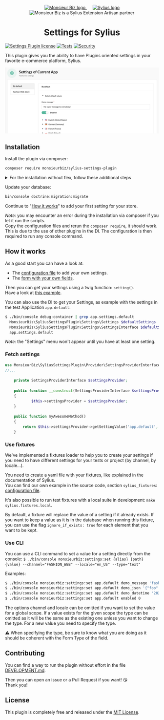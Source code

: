 <p align="center">
    <a href="https://monsieurbiz.com" target="_blank">
        <img src="https://monsieurbiz.com/logo.png" width="250px" alt="Monsieur Biz logo" />
    </a>
    &nbsp;&nbsp;&nbsp;&nbsp;
    <a href="https://monsieurbiz.com/agence-web-experte-sylius" target="_blank">
        <img src="https://demo.sylius.com/assets/shop/img/logo.png" width="200px" alt="Sylius logo" />
    </a>
    <br/>
    <img src="https://monsieurbiz.com/assets/images/sylius_badge_extension-artisan.png" width="100" alt="Monsieur Biz is a Sylius Extension Artisan partner">
</p>

<h1 align="center">Settings for Sylius</h1>

[![Settings Plugin license](https://img.shields.io/github/license/monsieurbiz/SyliusSettingsPlugin?public)](https://github.com/monsieurbiz/SyliusSettingsPlugin/blob/master/LICENSE.txt)
[![Tests](https://github.com/monsieurbiz/SyliusSettingsPlugin/actions/workflows/tests.yaml/badge.svg?branch=master&event=push)](https://github.com/monsieurbiz/SyliusSettingsPlugin/actions/workflows/tests.yaml)
[![Security](https://github.com/monsieurbiz/SyliusSettingsPlugin/actions/workflows/security.yaml/badge.svg?branch=master&event=push)](https://github.com/monsieurbiz/SyliusSettingsPlugin/actions/workflows/security.yaml)

This plugin gives you the ability to have Plugins oriented settings in your favorite e-commerce platform, Sylius.

![Screenshot of the admin panel in Settings section](/docs/images/screenshot01.png)

## Installation

Install the plugin via composer:

```bash
composer require monsieurbiz/sylius-settings-plugin
```

<details><summary>For the installation without flex, follow these additional steps</summary>
<p>

Change your `config/bundles.php` file to add this line for the plugin declaration:
```php
<?php

return [
    //..
    MonsieurBiz\SyliusSettingsPlugin\MonsieurBizSyliusSettingsPlugin::class => ['all' => true],
];  
```

Copy the plugin configuration files in your `config` folder: 
```bash  
cp -Rv vendor/monsieurbiz/sylius-settings-plugin/recipes/1.0-dev/config/ config
```

</p>
</details>  

Update your database:

```bash 
bin/console doctrine:migration:migrate
```

Continue to "[How it works](#how-it-works)" to add your first setting for your store.

*Note:* you may encounter an error during the installation via composer if you let it run the scripts.  
Copy the configuration files and rerun the `composer require`, it should work. This is due to the use of other plugins in the DI.
The configuration is then required to run any console command.

## How it works

As a good start you can have a look at:

- The [configuration file](dist/config/packages/monsieurbiz_settings_plugin_custom.yaml) to add your own settings.
- The [form with your own fields](dist/src/Form/SettingsType.php).

Then you can get your settings using a twig function: `setting()`.  
Have a look at [this example](dist/templates/views/message.html.twig).

You can also use the DI to get your Settings, as example with the settings in the test Application `app.default`:

```bash
$ ./bin/console debug:container | grep app.settings.default
  MonsieurBiz\SyliusSettingsPlugin\Settings\Settings $defaultSettings                    alias for "app.settings.default"
  MonsieurBiz\SyliusSettingsPlugin\Settings\SettingsInterface $defaultSettings           alias for "app.settings.default"
  app.settings.default                                                                   MonsieurBiz\SyliusSettingsPlugin\Settings\Settings
```

*Note:* the "Settings" menu won't appear until you have at least one setting.

### Fetch settings

```php
use MonsieurBiz\SyliusSettingsPlugin\Provider\SettingsProviderInterface;
//...

    private SettingsProviderInterface $settingsProvider;

    public function __construct(SettingsProviderInterface $settingsProvider)
    {
            $this->settingsProvider = $settingsProvider;
    }
    
    public function myAwesomeMethod()
    {
        return $this->settingsProvider->getSettingValue('app.default', 'demo_message')
    }
```

### Use fixtures

We've implemented a fixtures loader to help you to create your settings if you need to have different settings for your
tests or project (by channel, by locale…).

You need to create a yaml file with your fixtures, like explained in the documentation of Sylius.  
You can find our own example in the source code, section `sylius_fixtures`: [configuration file](dist/config/packages/monsieurbiz_settings_plugin_custom.yaml).

It's also possible to run test fixtures with a local suite in development: `make sylius.fixtures.local`.

By default, a fixture will replace the value of a setting if it already exists. 
If you want to keep a value as it is in the database when running this fixture, you can use the flag `ignore_if_exists: true` for each element that you want to be kept.

### Use CLI

You can use a CLI command to set a value for a setting directly from the console:
`$ ./bin/console monsieurbiz:settings:set {alias} {path} {value} --channel="FASHION_WEB" --locale="en_US" --type="text"`


Examples:
```bash
$ ./bin/console monsieurbiz:settings:set app.default demo_message 'fashion message' --channel="FASHION_WEB" --locale="en_US"
$ ./bin/console monsieurbiz:settings:set app.default demo_json '{"foo":"baz"}' --channel="FASHION_WEB" --locale="en_US" --type="json"
$ ./bin/console monsieurbiz:settings:set app.default demo_datetime '2023-07-24 01:02:03' --channel="FASHION_WEB" --locale="en_US" --type="datetime"
$ ./bin/console monsieurbiz:settings:set app.default enabled 0
```
The options channel and locale can be omitted if you want to set the value for a global scope.
If a value exists for the given scope the type can be omitted as it will be the same as the existing one unless you want to change the type.
For a new value you need to specify the type.

⚠️ When specifying the type, be sure to know what you are doing as it should be coherent with the Form Type of the field.

## Contributing

You can find a way to run the plugin without effort in the file [DEVELOPMENT.md](./DEVELOPMENT.md).

Then you can open an issue or a Pull Request if you want! 😘  
Thank you!

## License

This plugin is completely free and released under the [MIT License](https://github.com/monsieurbiz/SyliusSettingsPlugin/blob/master/LICENSE).
